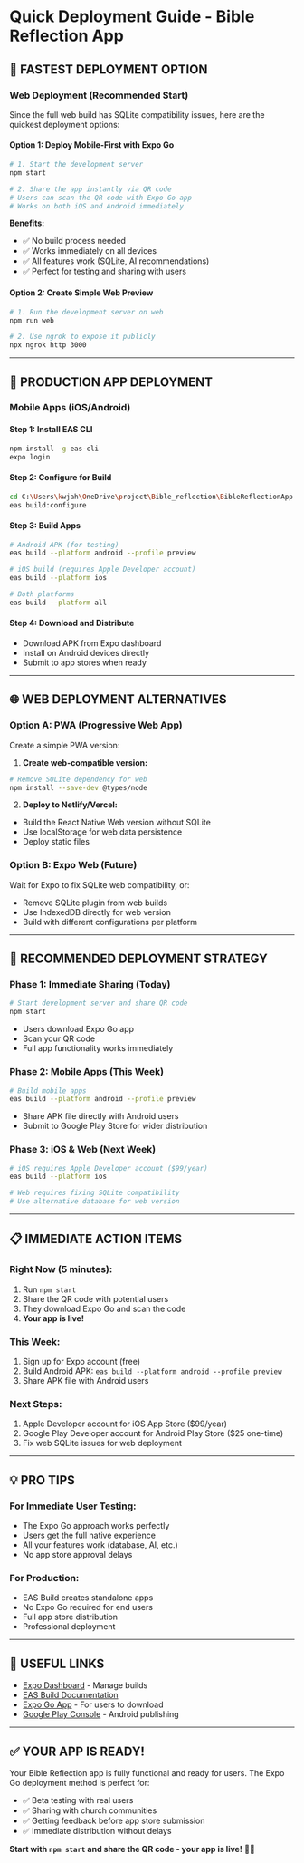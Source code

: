 # Quick Deployment Guide - Bible Reflection App

## 🚀 **FASTEST DEPLOYMENT OPTION**

### **Web Deployment (Recommended Start)**

Since the full web build has SQLite compatibility issues, here are the quickest deployment options:

#### Option 1: Deploy Mobile-First with Expo Go
```bash
# 1. Start the development server
npm start

# 2. Share the app instantly via QR code
# Users can scan the QR code with Expo Go app
# Works on both iOS and Android immediately
```

**Benefits:**
- ✅ No build process needed
- ✅ Works immediately on all devices
- ✅ All features work (SQLite, AI recommendations)
- ✅ Perfect for testing and sharing with users

#### Option 2: Create Simple Web Preview
```bash
# 1. Run the development server on web
npm run web

# 2. Use ngrok to expose it publicly
npx ngrok http 3000
```

---

## 📱 **PRODUCTION APP DEPLOYMENT**

### Mobile Apps (iOS/Android)

#### Step 1: Install EAS CLI
```bash
npm install -g eas-cli
expo login
```

#### Step 2: Configure for Build
```bash
cd C:\Users\kwjah\OneDrive\project\Bible_reflection\BibleReflectionApp
eas build:configure
```

#### Step 3: Build Apps
```bash
# Android APK (for testing)
eas build --platform android --profile preview

# iOS build (requires Apple Developer account)
eas build --platform ios

# Both platforms
eas build --platform all
```

#### Step 4: Download and Distribute
- Download APK from Expo dashboard
- Install on Android devices directly
- Submit to app stores when ready

---

## 🌐 **WEB DEPLOYMENT ALTERNATIVES**

### Option A: PWA (Progressive Web App)

Create a simple PWA version:

1. **Create web-compatible version:**
```bash
# Remove SQLite dependency for web
npm install --save-dev @types/node
```

2. **Deploy to Netlify/Vercel:**
- Build the React Native Web version without SQLite
- Use localStorage for web data persistence
- Deploy static files

### Option B: Expo Web (Future)

Wait for Expo to fix SQLite web compatibility, or:
- Remove SQLite plugin from web builds
- Use IndexedDB directly for web version
- Build with different configurations per platform

---

## 🎯 **RECOMMENDED DEPLOYMENT STRATEGY**

### **Phase 1: Immediate Sharing (Today)**
```bash
# Start development server and share QR code
npm start
```
- Users download Expo Go app
- Scan your QR code
- Full app functionality works immediately

### **Phase 2: Mobile Apps (This Week)**
```bash
# Build mobile apps
eas build --platform android --profile preview
```
- Share APK file directly with Android users
- Submit to Google Play Store for wider distribution

### **Phase 3: iOS & Web (Next Week)**
```bash
# iOS requires Apple Developer account ($99/year)
eas build --platform ios

# Web requires fixing SQLite compatibility
# Use alternative database for web version
```

---

## 📋 **IMMEDIATE ACTION ITEMS**

### **Right Now (5 minutes):**
1. Run `npm start` 
2. Share the QR code with potential users
3. They download Expo Go and scan the code
4. **Your app is live!**

### **This Week:**
1. Sign up for Expo account (free)
2. Build Android APK: `eas build --platform android --profile preview`
3. Share APK file with Android users

### **Next Steps:**
1. Apple Developer account for iOS App Store ($99/year)
2. Google Play Developer account for Android Play Store ($25 one-time)
3. Fix web SQLite issues for web deployment

---

## 💡 **PRO TIPS**

### **For Immediate User Testing:**
- The Expo Go approach works perfectly
- Users get the full native experience
- All your features work (database, AI, etc.)
- No app store approval delays

### **For Production:**
- EAS Build creates standalone apps
- No Expo Go required for end users
- Full app store distribution
- Professional deployment

---

## 🔗 **USEFUL LINKS**

- [Expo Dashboard](https://expo.dev/) - Manage builds
- [EAS Build Documentation](https://docs.expo.dev/build/introduction/)
- [Expo Go App](https://expo.dev/client) - For users to download
- [Google Play Console](https://play.google.com/console) - Android publishing

---

## ✅ **YOUR APP IS READY!**

Your Bible Reflection app is fully functional and ready for users. The Expo Go deployment method is perfect for:
- ✅ Beta testing with real users
- ✅ Sharing with church communities  
- ✅ Getting feedback before app store submission
- ✅ Immediate distribution without delays

**Start with `npm start` and share the QR code - your app is live!** 🚀🙏